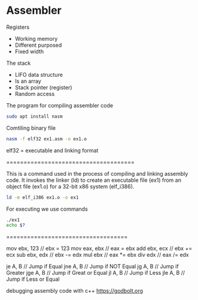 # Assembler

Registers

- Working memory
- Different purposed
- Fixed width

The stack

- LIFO data structure
- Is an array
- Stack pointer (register)
- Random access

The program for compiling assembler code
```bash
sudo apt install nasm
```

Comtiling binary file
```bash
nasm -f elf32 ex1.asm -o ex1.o
```
elf32 = executable and linking format 

=====================================

This is a command used in the process of compiling and linking assembly code. It invokes the linker (ld) to create an executable file (ex1) from an object file (ex1.o) for a 32-bit x86 system (elf_i386).
```bash
ld -m elf_i386 ex1.o -o ex1
```

For executing we use commands
```bash
./ex1
echo $?
```

===================================

mov ebx, 123 // ebx = 123
mov eax, ebx // eax = ebx
add ebx, ecx // ebx += ecx
sub ebx, edx // ebx -= edx
mul ebx		 // eax *= ebx
div edx		 // eax /= edx


je A, B		// Jump if Equal
jne A, B	// Jump if NOT Equal
jg A, B		// Jump if Greater
jge A, B	// Jump if Great or Equal
jl A, B		// Jump if Less
jle A, B	// Jump if Less or Equal

debugging assembly code with c++
https://godbolt.org


